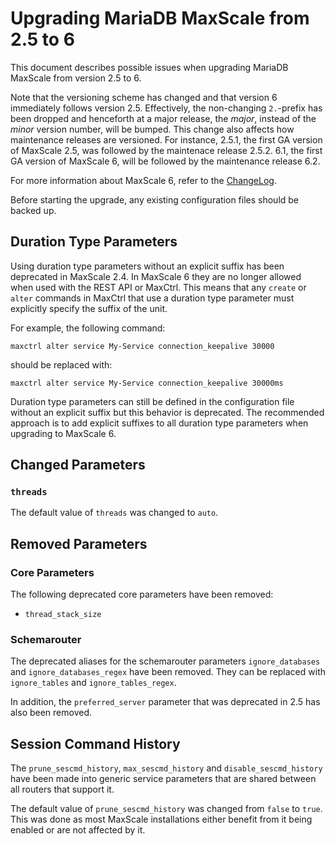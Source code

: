 # Upgrading MariaDB MaxScale from 2.5 to 6

This document describes possible issues when upgrading MariaDB MaxScale from
version 2.5 to 6.

Note that the versioning scheme has changed and that version 6 immediately
follows version 2.5. Effectively, the non-changing `2.`-prefix has been
dropped and henceforth at a major release, the _major_, instead of the _minor_
version number, will be bumped.
This change also affects how maintenance releases are versioned. For instance,
2.5.1, the first GA version of MaxScale 2.5, was followed by the maintenace
release 2.5.2. 6.1, the first GA version of MaxScale 6, will be followed by
the maintenance release 6.2.

For more information about MaxScale 6, refer to the
[ChangeLog](../Changelog.md).

Before starting the upgrade, any existing configuration files should be backed
up.

## Duration Type Parameters

Using duration type parameters without an explicit suffix has been deprecated in
MaxScale 2.4. In MaxScale 6 they are no longer allowed when used with the REST
API or MaxCtrl. This means that any `create` or `alter` commands in MaxCtrl that
use a duration type parameter must explicitly specify the suffix of the unit.

For example, the following command:

```
maxctrl alter service My-Service connection_keepalive 30000
```

should be replaced with:

```
maxctrl alter service My-Service connection_keepalive 30000ms
```

Duration type parameters can still be defined in the configuration file without
an explicit suffix but this behavior is deprecated. The recommended approach is
to add explicit suffixes to all duration type parameters when upgrading to
MaxScale 6.

## Changed Parameters

### `threads`

The default value of `threads` was changed to `auto`.

## Removed Parameters

### Core Parameters

The following deprecated core parameters have been removed:

- `thread_stack_size`

### Schemarouter

The deprecated aliases for the schemarouter parameters `ignore_databases` and
`ignore_databases_regex` have been removed. They can be replaced with
`ignore_tables` and `ignore_tables_regex`.

In addition, the `preferred_server` parameter that was deprecated in 2.5 has
also been removed.

## Session Command History

The `prune_sescmd_history`, `max_sescmd_history` and `disable_sescmd_history`
have been made into generic service parameters that are shared between all
routers that support it.

The default value of `prune_sescmd_history` was changed from `false` to
`true`. This was done as most MaxScale installations either benefit from it
being enabled or are not affected by it.
